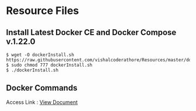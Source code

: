 # Resource Files

## Install Latest Docker CE and Docker Compose v.1.22.0

```
$ wget -O dockerInstall.sh https://raw.githubusercontent.com/vishalcoderathore/Resources/master/dockerInstall.sh
$ sudo chmod 777 dockerInstall.sh
$ ./dockerInstall.sh
```

## Docker Commands

Access Link : [View Document](https://docs.google.com/document/d/1Rzc0hN0T3padm_zEuIG1H88NdbeD3IHtFoZ1E90bygw/edit?usp=sharing)

